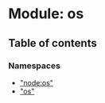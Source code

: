 # Module: os

## Table of contents

### Namespaces

- [&quot;node:os&quot;](os._node_os_.md)
- [&quot;os&quot;](os._os_.md)
